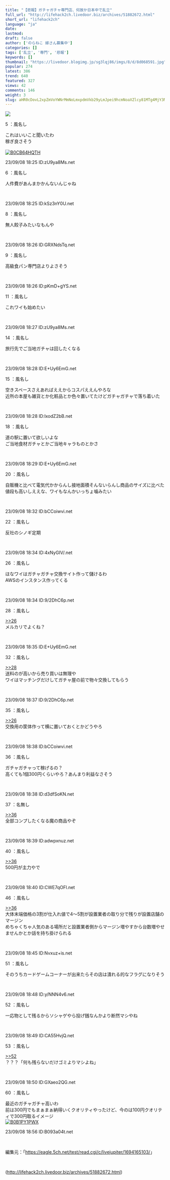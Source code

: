 ```yaml
---
title: "【悲報】ガチャガチャ専門店、何故か日本中で乱立"
full_url: "http://lifehack2ch.livedoor.biz/archives/51882672.html"
short_url: "lifehack2ch"
language: "ja"
date: 
lastmod: 
draft: false
author: ['のらねこ 嫁さん募集中']
categories: []
tags: ['乱立', '専門', '悲報']
keywords: []
thumbnail: "https://livedoor.blogimg.jp/sg3lqj86/imgs/8/d/8d068591.jpg"
popular: 274
latest: 386
trend: 640
featured: 327
views: 42
comments: 146
weight: 3
slug: aHR0cDovL2xpZmVoYWNrMmNoLmxpdmVkb29yLmJpei9hcmNoaXZlcy81MTg4MjY3Mi5odG1s
---
```


![](https://livedoor.blogimg.jp/sg3lqj86/imgs/8/d/8d068591.jpg)

<div><p class='t_name'>5 ：風名し</p> <p class='r2'>これはいいこと聞いたわ <br> 稼ぎ良さそう<br><br><a href='https://www.amazon.co.jp/dp/B0CB64HQTH/?tag=nishiky24-22' target='_blank'><img src='https://m.media-amazon.com/images/I/51f7U5Ahn4L._SL500_.jpg' alt='B0CB64HQTH' border='0'></a> </p><p>23/09/08 18:25 ID:zU9ya8Ms.net</p> <p class='t_name'>6 ：風名し</p> <p class='r4'>人件費があんまかかんないんじゃね </p><br><p>23/09/08 18:25 ID:kSz3nY0U.net</p> <p class='t_name'>8 ：風名し</p> <p class='r4'>無人餃子みたいなもんや </p><br><p>23/09/08 18:26 ID:GRXNdsTq.net</p> <p class='t_name'>9 ：風名し</p> <p class='r4'>高級食パン専門店よりよさそう </p><br><p>23/09/08 18:26 ID:pKmD+gYS.net</p> <p class='t_name'>11 ：風名し</p> <p class='r4'>これワイも始めたい </p><br><p>23/09/08 18:27 ID:zU9ya8Ms.net</p> <p class='t_name'>14 ：風名し</p> <p class='r4'>旅行先でご当地ガチャは回したくなる </p><br><p>23/09/08 18:28 ID:E+Uy6EmG.net</p> <p class='t_name'>15 ：風名し</p> <p class='r1'>空きスペースさえあればええからコスパええんやろな <br> 近所の本屋も雑貨とか化粧品とか色々置いてたけどガチャガチャで落ち着いた </p><br><p>23/09/08 18:28 ID:lxodZ2bB.net</p> <p class='t_name'>18 ：風名し</p> <p class='r4'>道の駅に置いて欲しいよな <br> ご当地食材ガチャとかご当地キャラものとかさ </p><br><p>23/09/08 18:29 ID:E+Uy6EmG.net</p> <p class='t_name'>20 ：風名し</p> <p class='r4'>自販機と比べて電気代かからんし接地面積そんないらんし商品のサイズに比べた値段も高いしええな、ワイもなんかいっちょ噛みたい </p><br><p>23/09/08 18:32 ID:bCCoiwvi.net</p> <p class='t_name'>22 ：風名し</p> <p class='r4'>反社のシノギ定期 </p><br><p>23/09/08 18:34 ID:4xNyGIV/.net</p> <p class='t_name'>26 ：風名し</p> <p class='r2'>ほなワイはガチャガチャ交換サイト作って儲けるわ <br> AWSのインスタンス作ってくる </p><br><p>23/09/08 18:34 ID:9/2DhC6p.net</p> <p class='t_name_res'>28 ：風名し</p> <p class='r4'><a href='#res_26'>>>26</a> <br> メルカリでよくね？ </p><br><p>23/09/08 18:35 ID:E+Uy6EmG.net</p> <p class='t_name_res'>32 ：風名し</p> <p class='r4'><a href='#res_28'>>>28</a> <br> 送料のが高いから売り買いは無理や <br> ワイはマッチングだけしてガチャ屋の前で物々交換してもらう </p><br><p>23/09/08 18:37 ID:9/2DhC6p.net</p> <p class='t_name_res'>35 ：風名し</p> <p class='r4'><a href='#res_26'>>>26</a> <br> 交換用の筐体作って横に置いておくとかどうやろ </p><br><p>23/09/08 18:38 ID:bCCoiwvi.net</p> <p class='t_name'>36 ：風名し</p> <p class='r1'>ガチャガチャって稼げるの？ <br> 高くても1個300円くらいやろ？あんまり利益なさそう </p><br><p>23/09/08 18:38 ID:d3dfSoKN.net</p> <p class='t_name_res'>37 ：名無し</p> <p class='r4'><a href='#res_36'>>>36</a> <br> 全部コンプしたくなる魔の商品やぞ </p><br><p>23/09/08 18:39 ID:adwpxnuz.net</p> <p class='t_name_res'>40 ：風名し</p> <p class='r4'><a href='#res_36'>>>36</a> <br> 500円が主力やで </p><br><p>23/09/08 18:40 ID:CWE7qOFl.net</p> <p class='t_name_res'>46 ：風名し</p> <p class='r4'><a href='#res_36'>>>36</a> <br> 大体末端価格の3割が仕入れ値で4〜5割が設置業者の取り分で残りが設置店舗のマージン <br> めちゃくちゃ人気のある場所だと設置業者側からマージン増やすから台数増やせませんかとか話を持ち掛けられる </p><br><p>23/09/08 18:45 ID:Nvxuz+is.net</p> <p class='t_name'>51 ：風名し</p> <p class='r4'>そのうちカードゲームコーナーが出来たらその店は潰れる的なフラグになりそう </p><br><p>23/09/08 18:48 ID:y/NNN4v6.net</p> <p class='t_name'>52 ：風名し</p> <p class='r4'>一応物として残るからソシャゲやら投げ銭なんかより断然マシやね </p><br><p>23/09/08 18:49 ID:CA55HvjQ.net</p> <p class='t_name_res'>53 ：風名し</p> <p class='r4'><a href='#res_52'>>>52</a> <br> ？？？「何も残らないだけゴミよりマシよね」 </p><br><p>23/09/08 18:50 ID:GXaeo2QG.net</p> <p class='t_name'>60 ：風名し</p> <p class='r2'>最近のガチャガチャ高いわ <br> 前は300円でもまぁまぁ納得いくクオリティやったけど、今のは100円クオリティで300円取るイメージ<br><a href='https://www.amazon.co.jp/dp/B0B1PY1PWX/?tag=nishiky24-22' target='_blank'><img src='https://m.media-amazon.com/images/I/51VtpGNt9SL._SL500_.jpg' alt='B0B1PY1PWX' border='0'></a> </p><p>23/09/08 18:56 ID:B093a04t.net</p> <br><p class='p_url'>編集元：「<a href='https://eagle.5ch.net/test/read.cgi/c/livejupiter/1694165103/' target='_blank'>https://eagle.5ch.net/test/read.cgi/c/livejupiter/1694165103/</a>」</p> <br clear='all'></div>

(http://lifehack2ch.livedoor.biz/archives/51882672.html)
